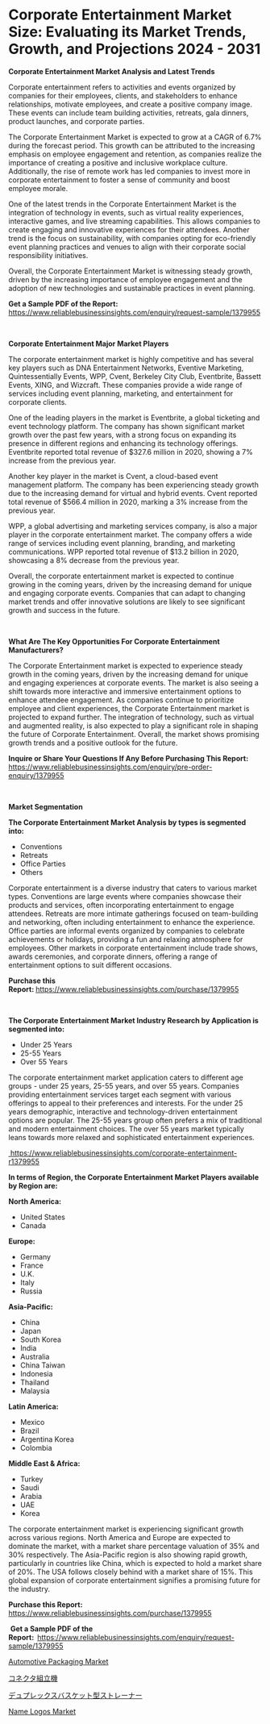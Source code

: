 <p><h1>Corporate Entertainment Market Size: Evaluating its Market Trends, Growth, and Projections 2024 - 2031</h1></p><p><strong>Corporate Entertainment Market Analysis and Latest Trends</strong></p>
<p><p>Corporate entertainment refers to activities and events organized by companies for their employees, clients, and stakeholders to enhance relationships, motivate employees, and create a positive company image. These events can include team building activities, retreats, gala dinners, product launches, and corporate parties. </p><p>The Corporate Entertainment Market is expected to grow at a CAGR of 6.7% during the forecast period. This growth can be attributed to the increasing emphasis on employee engagement and retention, as companies realize the importance of creating a positive and inclusive workplace culture. Additionally, the rise of remote work has led companies to invest more in corporate entertainment to foster a sense of community and boost employee morale.</p><p>One of the latest trends in the Corporate Entertainment Market is the integration of technology in events, such as virtual reality experiences, interactive games, and live streaming capabilities. This allows companies to create engaging and innovative experiences for their attendees. Another trend is the focus on sustainability, with companies opting for eco-friendly event planning practices and venues to align with their corporate social responsibility initiatives.</p><p>Overall, the Corporate Entertainment Market is witnessing steady growth, driven by the increasing importance of employee engagement and the adoption of new technologies and sustainable practices in event planning.</p></p>
<p><strong>Get a Sample PDF of the Report:&nbsp;</strong> <a href="https://www.reliablebusinessinsights.com/enquiry/request-sample/1379955">https://www.reliablebusinessinsights.com/enquiry/request-sample/1379955</a></p>
<p>&nbsp;</p>
<p><strong>Corporate Entertainment Major Market Players</strong></p>
<p><p>The corporate entertainment market is highly competitive and has several key players such as DNA Entertainment Networks, Eventive Marketing, Quintessentially Events, WPP, Cvent, Berkeley City Club, Eventbrite, Bassett Events, XING, and Wizcraft. These companies provide a wide range of services including event planning, marketing, and entertainment for corporate clients.</p><p>One of the leading players in the market is Eventbrite, a global ticketing and event technology platform. The company has shown significant market growth over the past few years, with a strong focus on expanding its presence in different regions and enhancing its technology offerings. Eventbrite reported total revenue of $327.6 million in 2020, showing a 7% increase from the previous year.</p><p>Another key player in the market is Cvent, a cloud-based event management platform. The company has been experiencing steady growth due to the increasing demand for virtual and hybrid events. Cvent reported total revenue of $566.4 million in 2020, marking a 3% increase from the previous year.</p><p>WPP, a global advertising and marketing services company, is also a major player in the corporate entertainment market. The company offers a wide range of services including event planning, branding, and marketing communications. WPP reported total revenue of $13.2 billion in 2020, showcasing a 8% decrease from the previous year.</p><p>Overall, the corporate entertainment market is expected to continue growing in the coming years, driven by the increasing demand for unique and engaging corporate events. Companies that can adapt to changing market trends and offer innovative solutions are likely to see significant growth and success in the future.</p></p>
<p>&nbsp;</p>
<p><strong>What Are The Key Opportunities For Corporate Entertainment Manufacturers?</strong></p>
<p><p>The Corporate Entertainment market is expected to experience steady growth in the coming years, driven by the increasing demand for unique and engaging experiences at corporate events. The market is also seeing a shift towards more interactive and immersive entertainment options to enhance attendee engagement. As companies continue to prioritize employee and client experiences, the Corporate Entertainment market is projected to expand further. The integration of technology, such as virtual and augmented reality, is also expected to play a significant role in shaping the future of Corporate Entertainment. Overall, the market shows promising growth trends and a positive outlook for the future.</p></p>
<p><strong>Inquire or Share Your Questions If Any Before Purchasing This Report:</strong> <a href="https://www.reliablebusinessinsights.com/enquiry/pre-order-enquiry/1379955">https://www.reliablebusinessinsights.com/enquiry/pre-order-enquiry/1379955</a></p>
<p>&nbsp;</p>
<p><strong>Market Segmentation</strong></p>
<p><strong>The Corporate Entertainment Market Analysis by types is segmented into:</strong></p>
<p><ul><li>Conventions</li><li>Retreats</li><li>Office Parties</li><li>Others</li></ul></p>
<p><p>Corporate entertainment is a diverse industry that caters to various market types. Conventions are large events where companies showcase their products and services, often incorporating entertainment to engage attendees. Retreats are more intimate gatherings focused on team-building and networking, often including entertainment to enhance the experience. Office parties are informal events organized by companies to celebrate achievements or holidays, providing a fun and relaxing atmosphere for employees. Other markets in corporate entertainment include trade shows, awards ceremonies, and corporate dinners, offering a range of entertainment options to suit different occasions.</p></p>
<p><strong>Purchase this Report:&nbsp;</strong><a href="https://www.reliablebusinessinsights.com/purchase/1379955">https://www.reliablebusinessinsights.com/purchase/1379955</a></p>
<p>&nbsp;</p>
<p><strong>The Corporate Entertainment Market Industry Research by Application is segmented into:</strong></p>
<p><ul><li>Under 25 Years</li><li>25-55 Years</li><li>Over 55 Years</li></ul></p>
<p><p>The corporate entertainment market application caters to different age groups - under 25 years, 25-55 years, and over 55 years. Companies providing entertainment services target each segment with various offerings to appeal to their preferences and interests. For the under 25 years demographic, interactive and technology-driven entertainment options are popular. The 25-55 years group often prefers a mix of traditional and modern entertainment choices. The over 55 years market typically leans towards more relaxed and sophisticated entertainment experiences.</p></p>
<p><a href="https://www.reliablebusinessinsights.com/corporate-entertainment-r1379955">&nbsp;https://www.reliablebusinessinsights.com/corporate-entertainment-r1379955</a></p>
<p><strong>In terms of Region, the Corporate Entertainment Market Players available by Region are:</strong></p>
<p>
    <p> <strong> North America: </strong>
        <ul>
            <li>United States</li>
            <li>Canada</li>
        </ul>
        </p> 
    <p> <strong> Europe: </strong>
        <ul>
            <li>Germany</li>
            <li>France</li>
            <li>U.K.</li>
            <li>Italy</li>
            <li>Russia</li>
        </ul>
        </p> 
    <p> <strong> Asia-Pacific: </strong>
        <ul>
            <li>China</li>
            <li>Japan</li>
            <li>South Korea</li>
            <li>India</li>
            <li>Australia</li>
            <li>China Taiwan</li>
            <li>Indonesia</li>
            <li>Thailand</li>
            <li>Malaysia</li>
        </ul>
        </p> 
    <p> <strong> Latin America: </strong>
        <ul>
            <li>Mexico</li>
            <li>Brazil</li>
            <li>Argentina Korea</li>
            <li>Colombia</li>
        </ul>
        </p> 
    <p> <strong> Middle East & Africa: </strong>
        <ul>
            <li>Turkey</li>
            <li>Saudi</li>
            <li>Arabia</li>
            <li>UAE</li>
            <li>Korea</li>
        </ul>
    </p>
    </p>
<p><p>The corporate entertainment market is experiencing significant growth across various regions. North America and Europe are expected to dominate the market, with a market share percentage valuation of 35% and 30% respectively. The Asia-Pacific region is also showing rapid growth, particularly in countries like China, which is expected to hold a market share of 20%. The USA follows closely behind with a market share of 15%. This global expansion of corporate entertainment signifies a promising future for the industry.</p></p>
<p><strong>Purchase this Report: </strong><a href="https://www.reliablebusinessinsights.com/purchase/1379955">https://www.reliablebusinessinsights.com/purchase/1379955</a></p>
<p>&nbsp;<strong>Get a Sample PDF of the Report:&nbsp;&nbsp;</strong><a href="https://www.reliablebusinessinsights.com/enquiry/request-sample/1379955">https://www.reliablebusinessinsights.com/enquiry/request-sample/1379955</a></p>
<p><strong></strong></p>
<p><p><a href="https://github.com/JuliaFadel1922/Market-Research-Report-List-2/blob/main/automotive-packaging-market.md">Automotive Packaging Market</a></p><p><a href="https://github.com/moulafa/Market-Research-Report-List-2/blob/main/9119483181765.md">コネクタ組立機</a></p><p><a href="https://github.com/SantosDicki04/Market-Research-Report-List-2/blob/main/4508376181766.md">デュプレックスバスケット型ストレーナー</a></p><p><a href="https://github.com/moyahfrancoestellec51j635wcx/Market-Research-Report-List-3/blob/main/name-logos-market.md">Name Logos Market</a></p></p>